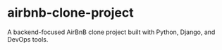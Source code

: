 # airbnb-clone-project
A backend-focused AirBnB clone project built with Python, Django, and DevOps tools.
